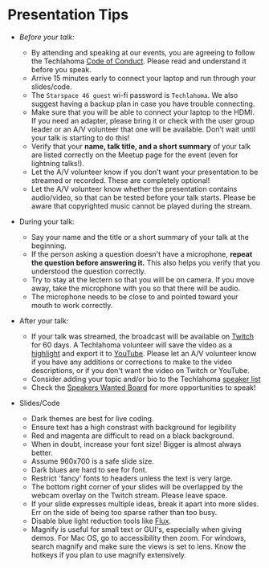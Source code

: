 # Presentation Tips
* _*Before your talk:*_
  * By attending and speaking at our events, you are agreeing to follow the Techlahoma [Code of Conduct](https://www.techlahoma.org/code-of-conduct). Please read and understand it before you speak.
  * Arrive 15 minutes early to connect your laptop and run through your slides/code.
  * The `Starspace 46 guest` wi-fi password is `Techlahoma`. We also suggest having a backup plan in case you have trouble connecting.
  * Make sure that you will be able to connect your laptop to the HDMI. If you need an adapter, please bring it or check with the user group leader or an A/V volunteer that one will be available. Don’t wait until your talk is starting to do this!
  * Verify that your **name, talk title, and a short summary** of your talk are listed correctly on the Meetup page for the event (even for lightning talks!).
  * Let the A/V volunteer know if you don’t want your presentation to be streamed or recorded. These are completely optional!
  * Let the A/V volunteer know whether the presentation contains audio/video, so that can be tested before your talk starts. Please be aware that copyrighted music cannot be played during the stream.
* During your talk:
  * Say your name and the title or a short summary of your talk at the beginning.
  * If the person asking a question doesn't have a microphone, **repeat the question before answering it.** This also helps you verify that you understood the question correctly.
  * Try to stay at the lectern so that you will be on camera. If you move away, take the microphone with you so that there will be audio.
  * The microphone needs to be close to and pointed toward your mouth to work correctly.
* After your talk:
  * If your talk was streamed, the broadcast will be available on [Twitch](https://www.twitch.tv/techlahoma/videos?filter=archives&sort=time) for 60 days. A Techlahoma volunteer will save the video as a [highlight](https://www.twitch.tv/techlahoma/videos?filter=highlights&sort=time) and export it to [YouTube](https://youtube.com/techlahoma). Please let an A/V volunteer know if you have any additions or corrections to make to the video descriptions, or if you don't want the video on Twitch or YouTube.
  * Consider adding your topic and/or bio to the Techlahoma [speaker list](https://github.com/techlahoma/user-groups/blob/master/SPEAKERS-AND-TOPICS.md)
  * Check the [Speakers Wanted Board](https://speakers-wanted.techlahoma.org/) for more opportunities to speak!

* Slides/Code
  * Dark themes are best for live coding.
  * Ensure text has a high constrast with background for legibility
  * Red and magenta are difficult to read on a black background.
  * When in doubt, increase your font size! Bigger is almost always better.
  * Assume 960x700 is a safe slide size.
  * Dark blues are hard to see for font.
  * Restrict 'fancy' fonts to headers unless the text is very large.
  * The bottom right corner of your slides will be overlapped by the webcam overlay on the Twitch stream. Please leave space.
  * If your slide expresses multiple ideas, break it apart into more slides. Err on the side of being too sparse rather than too busy.
  * Disable blue light reduction tools like [Flux](https://justgetflux.com/).
  * Magnify is useful for small text or GUI's, especially when giving demos. For Mac OS, go to accessibility then zoom. For windows, search magnify and make sure the views is set to lens. Know the hotkeys if you plan to use magnify extensively.
